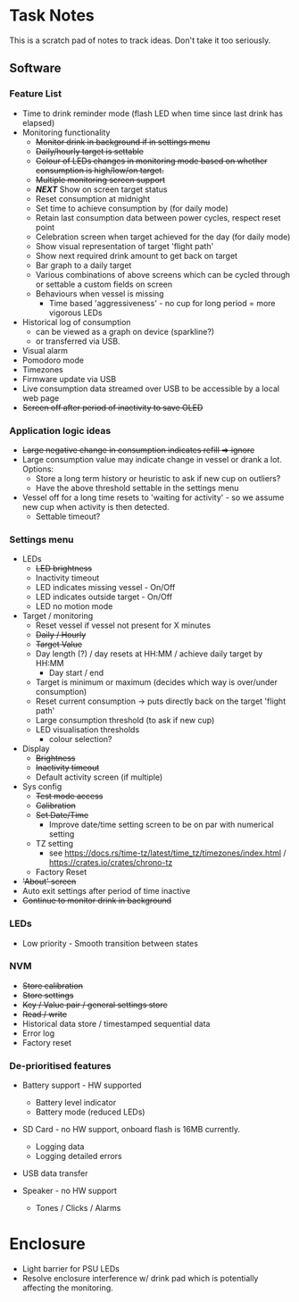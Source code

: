 # Task Notes

This is a scratch pad of notes to track ideas. Don't take it too seriously.

## Software

### Feature List

* Time to drink reminder mode (flash LED when time since last drink has elapsed)
* Monitoring functionality
    * ~~Monitor drink in background if in settings menu~~
    * ~~Daily/hourly target is settable~~
    * ~~Colour of LEDs changes in monitoring mode based on whether consumption is high/low/on target.~~
    * ~~Multiple monitoring screen support~~
    * ***NEXT*** Show on screen target status
    * Reset consumption at midnight
    * Set time to achieve consumption by (for daily mode)
    * Retain last consumption data between power cycles, respect reset point
    * Celebration screen when target achieved for the day (for daily mode)
    * Show visual representation of target 'flight path'
    * Show next required drink amount to get back on target
    * Bar graph to a daily target
    * Various combinations of above screens which can be cycled through or settable a custom fields on screen
    * Behaviours when vessel is missing
        * Time based 'aggressiveness' - no cup for long period = more vigorous LEDs
* Historical log of consumption
    * can be viewed as a graph on device (sparkline?)
    * or transferred via USB.
* Visual alarm
* Pomodoro mode
* Timezones
* Firmware update via USB
* Live consumption data streamed over USB to be accessible by a local web page
* ~~Screen off after period of inactivity to save OLED~~

### Application logic ideas

* ~~Large negative change in consumption indicates refill => ignore~~
* Large consumption value may indicate change in vessel or drank a lot. Options:
    * Store a long term history or heuristic to ask if new cup on outliers?
    * Have the above threshold settable in the settings menu
* Vessel off for a long time resets to 'waiting for activity' - so we assume new cup when activity is then detected.
    * Settable timeout?

### Settings menu

* LEDs
    * ~~LED brightness~~
    * Inactivity timeout
    * LED indicates missing vessel - On/Off
    * LED indicates outside target - On/Off
    * LED no motion mode
* Target / monitoring
    * Reset vessel if vessel not present for X minutes
    * ~~Daily / Hourly~~
    * ~~Target Value~~
    * Day length (?) / day resets at HH:MM / achieve daily target by HH:MM
        * Day start / end
    * Target is minimum or maximum (decides which way is over/under consumption)
    * Reset current consumption -> puts directly back on the target 'flight path'
    * Large consumption threshold (to ask if new cup)
    * LED visualisation thresholds
        * colour selection?
* Display
    * ~~Brightness~~
    * ~~Inactivity timeout~~
    * Default activity screen (if multiple)
* Sys config
    * ~~Test mode access~~
    * ~~Calibration~~
    * ~~Set Date/Time~~
        * Improve date/time setting screen to be on par with numerical setting
    * TZ setting
        * see https://docs.rs/time-tz/latest/time_tz/timezones/index.html / https://crates.io/crates/chrono-tz
    * Factory Reset
* ~~'About' screen~~
* Auto exit settings after period of time inactive
* ~~Continue to monitor drink in background~~

### LEDs

* Low priority - Smooth transition between states

### NVM

* ~~Store calibration~~
* ~~Store settings~~
* ~~Key / Value pair / general settings store~~
* ~~Read / write~~
* Historical data store / timestamped sequential data
* Error log
* Factory reset

### De-prioritised features

* Battery support - HW supported
    * Battery level indicator
    * Battery mode (reduced LEDs)

* SD Card - no HW support, onboard flash is 16MB currently.
    * Logging data
    * Logging detailed errors

* USB data transfer

* Speaker - no HW support
    * Tones / Clicks / Alarms

# Enclosure

* Light barrier for PSU LEDs
* Resolve enclosure interference w/ drink pad which is potentially affecting the monitoring.
